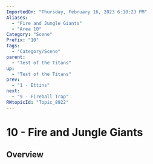 ```yaml
---
ImportedOn: "Thursday, February 16, 2023 6:10:23 PM"
Aliases:
  - "Fire and Jungle Giants"
  - "Area 10"
Category: "Scene"
Prefix: "10"
Tags:
  - "Category/Scene"
parent:
  - "Test of the Titans"
up:
  - "Test of the Titans"
prev:
  - "1 - Ettins"
next:
  - "9 - Fireball Trap"
RWtopicId: "Topic_8922"
---
```

# 10 - Fire and Jungle Giants
## Overview
